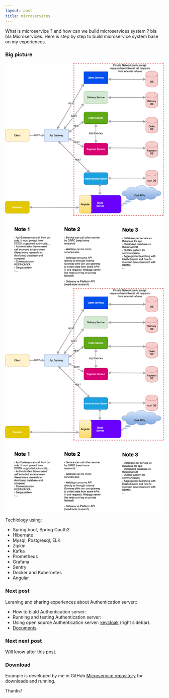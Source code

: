 ```yaml
---
layout: post
title: microservices
---
```


 What is microservice ? and how can we build microservices system ? bla bla Microservices. Here is step by step to build microservice system base on my experiences.

### Big picture

![Microservices architecture](https://github.com/tuannguyendang/blog/blob/gh-pages/public/images/bigpicture.png)
<img src="/public/images/bigpicture.png" class="img-responsive" alt=""> </div>

Techlology using:

* Spring boot, Spring Oauth2
* Hibernate
* Mysql, Postgresql, ELK
* Zipkin
* Kafka
* Prometheus
* Grafana
* Sentry
* Docker and Kubernetes
* Angular

### Next post

Leraning and sharing experiences about Authentication server::

* How to biuld Authentication server:
* Running and testing Authentication server:
* Using open source Authentication server: [keycloak](https://www.keycloak.org/) (right sidebar).
* [Documents](https://oauth.net/).

### Next next post

Will know after this post.

### Download

Example is developed by me in GitHub <a href="https://github.com/tuannguyendang/microservice">Microservice repository</a> for downloads and running.

Thanks!
